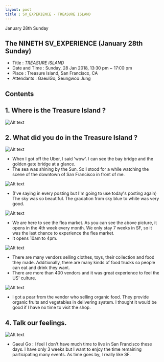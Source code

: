```yaml
---
layout: post
title : SV_EXPERIENCE - TREASURE ISLAND
--- 
```


January 28th Sunday

## The NINETH SV_EXPERIENCE (January 28th Sunday)
- Title : _TREASURE ISLAND_
- Date and Time : Sunday, 28 Jan 2018, 13:30 pm ~ 17:00 pm
- Place : Treasure Island, San Francisco, CA
- Attendants : GaeulGo, Seungwoo Jung

## Contents

## 1. Where is the Treasure Island ?
![Alt text](../images/SV_experience/180128/location_00.PNG "location")

## 2. What did you do in the Treasure Island ?
![Alt text](../images/SV_experience/180128/01.jpg "01")
- When I got off the Uber, I said 'wow'. I can see the bay bridge and the golden gate bridge at a glance.
- The sea was shining by the Sun. So I stood for a while watching the scene of the downtown of San Francisco in front of me.

![Alt text](../images/SV_experience/180128/02.jpg "02")
- (I've saying in every posting but I'm going to use today's posting again) The sky was so beautiful. The gradation from sky blue to white was very good. 

![Alt text](../images/SV_experience/180128/website "website")
- We are here to see the flea market. As you can see the above picture, it opens in the 4th week every month. We only stay 7 weeks in SF, so it was the last chance to experience the flea market.
- It opens 10am to 4pm. 

![Alt text](../images/SV_experience/180128/04.jpg "04")
- There are many vendors selling clothes, toys, their collection and food they made. Additionally, there are many kinds of food trucks so people can eat and drink they want.
- There are more than 400 vendors and it was great experience to feel the US' culture. 

![Alt text](../images/SV_experience/180128/05.jpg "05")
- I got a pear from the vendor who selling organic food. They provide organic fruits and vegetables in delivering system. I thought it would be good if I have no time to visit the shop.

## 4. Talk our feelings.
![Alt text](../images/SV_experience/180128/06.jpg "06")
- Gaeul Go : I feel I don't have much time to live in San Francisco these days. I have only 3 weeks but I want to enjoy the time remaining participating many events. As time goes by, I really like SF.



